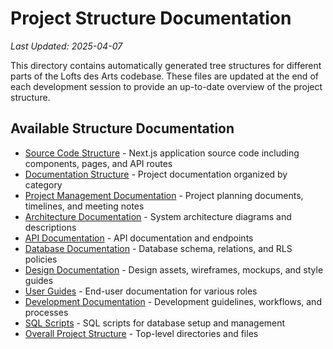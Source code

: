 # Project Structure Documentation

*Last Updated: 2025-04-07*

This directory contains automatically generated tree structures for different parts of the Lofts des Arts codebase.
These files are updated at the end of each development session to provide an up-to-date overview of the project structure.

## Available Structure Documentation

- [Source Code Structure](./src-structure.md) - Next.js application source code including components, pages, and API routes
- [Documentation Structure](./docs-structure.md) - Project documentation organized by category
- [Project Management Documentation](./project-management-structure.md) - Project planning documents, timelines, and meeting notes
- [Architecture Documentation](./architecture-structure.md) - System architecture diagrams and descriptions
- [API Documentation](./api-structure.md) - API documentation and endpoints
- [Database Documentation](./database-structure.md) - Database schema, relations, and RLS policies
- [Design Documentation](./design-structure.md) - Design assets, wireframes, mockups, and style guides
- [User Guides](./user-guides-structure.md) - End-user documentation for various roles
- [Development Documentation](./development-structure.md) - Development guidelines, workflows, and processes
- [SQL Scripts](./sql-structure.md) - SQL scripts for database setup and management
- [Overall Project Structure](./overall-structure.md) - Top-level directories and files
